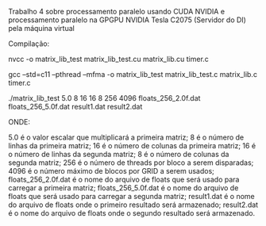 Trabalho 4 sobre processamento paralelo usando CUDA NVIDIA e processamento paralelo na GPGPU NVIDIA Tesla C2075 (Servidor do DI)
pela máquina virtual

Compilação:

nvcc -o matrix_lib_test matrix_lib_test.cu matrix_lib.cu timer.c

gcc –std=c11 –pthread –mfma -o matrix_lib_test matrix_lib_test.c matrix_lib.c timer.c

./matrix_lib_test 5.0 8 16 16 8 256 4096 floats_256_2.0f.dat floats_256_5.0f.dat result1.dat result2.dat

ONDE:

5.0 é o valor escalar que multiplicará a primeira matriz;
8 é o número de linhas da primeira matriz;
16 é o número de colunas da primeira matriz;
16 é o número de linhas da segunda matriz;
8 é o número de colunas da segunda matriz;
256 é o número de threads por bloco a serem disparadas;
4096 é o número máximo de blocos por GRID a serem usados;
floats_256_2.0f.dat é o nome do arquivo de floats que será usado para carregar a primeira matriz;
floats_256_5.0f.dat é o nome do arquivo de floats que será usado para carregar a segunda matriz;
result1.dat é o nome do arquivo de floats onde o primeiro resultado será armazenado;
result2.dat é o nome do arquivo de floats onde o segundo resultado será armazenado.
